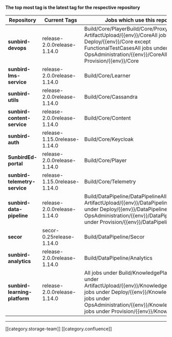  **The top most tag is the latest tag for the respective repository** 



| Repository | Current Tags | Jobs which use this repository | 
|  --- |  --- |  --- | 
|  **sunbird-devops**  | release-2.0.0release-1.14.0 | Build/Core/PlayerBuild/Core/ProxyAll jobs under ArtifactUpload/{{env}}/CoreAll jobs under Deploy/{{env}}/Core except FunctionalTestCasesAll jobs under OpsAdministration/{{env}}/CoreAll jobs under Provision/{{env}}/Core | 
|  **sunbird-lms-service**  | release-2.0.0release-1.14.0 | Build/Core/Learner | 
|  **sunbird-utils**  | release-2.0.0release-1.14.0 | Build/Core/Cassandra | 
|  **sunbird-content-service**  | release-2.0.0release-1.14.0 | Build/Core/Content | 
|  **sunbird-auth**  | release-1.15.0release-1.14.0 | Build/Core/Keycloak | 
|  **SunbirdEd-portal**  | release-2.0.0release-1.14.0 | Build/Core/Player | 
|  **sunbird-telemetry-service**  | release-1.15.0release-1.14.0 | Build/Core/Telemetry | 
|  **sunbird-data-pipeline**  | release-2.0.0release-1.14.0 | Build/DataPipeline/DataPipelineAll jobs under ArtifactUpload/{{env}}/DataPipelineAll jobs under Deploy/{{env}}/DataPipelineAll jobs under OpsAdministration/{{env}}/DataPipelineAll jobs under Provision/{{env}}/DataPipeline | 
|  **secor**  | secor-0.25release-1.14.0 | Build/DataPipeline/Secor | 
|  **sunbird-analytics**  | release-2.0.0release-1.14.0 | Build/DataPipeline/Analytics | 
|  **sunbird-learning-platform**  | release-2.0.0release-1.14.0 | All jobs under Build/KnowledgePlatformAll jobs under ArtifactUpload/{{env}}/KnowledgePlatformAll jobs under Deploy/{{env}}/KnowledgePlatformAll jobs under OpsAdministration/{{env}}/KnowledgePlatformAll jobs under Provision/{{env}}/KnowledgePlatform | 





*****

[[category.storage-team]] 
[[category.confluence]] 

